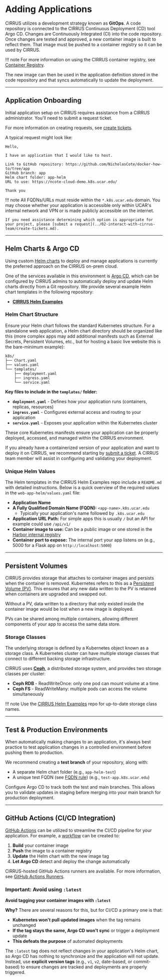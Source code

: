# Adding Applications

CIRRUS utilizes a development strategy known as **GitOps**. A code repository is connected to the CIRRUS Continuous Deployment (CD) tool Argo CD. Changes are Continuously Integrated (CI) into the code repository. Once changes are tested and approved, a new container image is built to reflect them. That image must be pushed to a container registry so it can be used by CIRRUS.

!!! note
    For more information on using the CIRRUS container registry, see [Container Registry](../04-container-registry/index.md).

The new image can then be used in the application definition stored in the code repository and that syncs automatically to update the deployment.

---

## Application Onboarding

Initial application setup on CIRRUS requires assistance from a CIRRUS administrator. You'll need to submit a request ticket.

For more information on creating requests, see [create tickets](../02-interact-with-cirrus-team/create-tickets.md).

A typical request might look like:

```
Hello,

I have an application that I would like to host.

Link to GitHub repository: https://github.com/NicholasCote/docker-how-to/tree/app
GitHub branch: app
Helm chart folder: app-helm
URL to use: https://ncote-cloud-demo.k8s.ucar.edu/ 

Thank you
```

!!! note
    All FQDNs/URLs must reside within the `*.k8s.ucar.edu` domain. You may choose whether your application is accessible only within UCAR's internal network and VPN or is made publicly accessible on the internet.
    
    If you need assistance determining which option is appropriate for your project, please [submit a request](../02-interact-with-cirrus-team/create-tickets.md).

---

## Helm Charts & Argo CD

Using custom [Helm charts](https://helm.sh/docs/topics/charts/) to deploy and manage applications is currently the preferred approach on the CIRRUS on-prem cloud.

One of the services available in this environment is [Argo CD](https://argo-cd.readthedocs.io/), which can be configured by CIRRUS admins to automatically deploy and update Helm charts directly from a Git repository. We provide several example Helm chart templates in the following repository:

* **[CIRRUS Helm Examples](https://github.com/NCAR/cirrus-helm-examples)**

### Helm Chart Structure

Ensure your Helm chart follows the standard Kubernetes structure. For a standalone web application, a Helm chart directory should be organized like this (more complex apps may add additional manifests such as External Secrets, Persistent Volumes, etc., but for hosting a basic live website this is the bare-minimum example):

```
k8s/
├── Chart.yaml
├── values.yaml
└── templates/
    ├── deployment.yaml
    ├── ingress.yaml
    └── service.yaml
```

**Key files to include in the `templates/` folder:**

- **`deployment.yaml`** - Defines how your application runs (containers, replicas, resources)
- **`ingress.yaml`** - Configures external access and routing to your application  
- **`service.yaml`** - Exposes your application within the Kubernetes cluster

These core Kubernetes manifests ensure your application can be properly deployed, accessed, and managed within the CIRRUS environment.

If you already have a containerized version of your application and want to deploy it on CIRRUS, we recommend starting by [submit a ticket](../02-interact-with-cirrus-team/create-tickets.md). A CIRRUS team member will assist in configuring and validating your deployment.

### Unique Helm Values

The Helm templates in the CIRRUS Helm Examples repo include a `README.md` with detailed instructions. Below is a quick overview of the required values in the `web-app-helm/values.yaml` file:

- **Application Name**
- **A Fully Qualified Domain Name (FQDN):** `<app-name>.k8s.ucar.edu`
  - Typically your application's name followed by `.k8s.ucar.edu`
- **Application URL Path:** For simple apps this is usually `/` but an API for example could use `/api/v1/`
- **Container image to use:** Can be a public image or one stored in the [Harbor internal registry](../04-container-registry/index.md)
- **Container port to expose:** The internal port your app listens on (e.g., 5000 for a Flask app on `http://localhost:5000`)

---

## Persistent Volumes

CIRRUS provides storage that attaches to container images and persists when the container is removed. Kubernetes refers to this as a [Persistent Volume (PV)](https://kubernetes.io/docs/concepts/storage/persistent-volumes/). This ensures that any new data written to the PV is retained when containers are upgraded and swapped out.

Without a PV, data written to a directory that only existed inside the container image would be lost when a new image is deployed.

PVs can be shared among multiple containers, allowing different components of your app to access the same data store.

### Storage Classes

The underlying storage is defined by a Kubernetes object known as a storage class. A Kubernetes cluster can have multiple storage classes that connect to different backing storage infrastructure.

CIRRUS uses **[Ceph](https://docs.ceph.com/en/reef/)**, a distributed storage system, and provides two storage classes per cluster:

- **Ceph RDB** - ReadWriteOnce: only one pod can mount volume at a time
- **Ceph FS** - ReadWriteMany: multiple pods can access the volume simultaneously

!!! note
    Use the [CIRRUS Helm Examples](https://github.com/NCAR/cirrus-helm-examples) repo for up-to-date storage class names.

---

## Test & Production Environments

When automatically making changes to an application, it's always best practice to test application changes in a controlled environment before pushing them to production.

We recommend creating a **test branch** of your repository, along with:

- A separate Helm chart folder (e.g., `app-helm-test`)
- A unique test FQDN (see [FQDN rule](#unique-helm-values)) (e.g., `test-app.k8s.ucar.edu`)

Configure Argo CD to track both the test and main branches. This allows you to validate updates in staging before merging into your main branch for production deployment.

---

## GitHub Actions (CI/CD Integration)

[GitHub Actions](https://docs.github.com/en/actions) can be utilized to streamline the CI/CD pipeline for your application. For example, a [workflow](https://docs.github.com/en/actions/using-workflows/about-workflows) can be created to:

1. **Build** your container image
2. **Push** the image to a container registry
3. **Update** the Helm chart with the new image tag
4. **Let Argo CD** detect and deploy the change automatically

CIRRUS-hosted GitHub Actions runners are available. For more information, see [GitHub Actions Runners](../05-github-actions/scale-sets.md).

### Important: Avoid using `:latest`

**Avoid tagging your container images with `:latest`**

**Why?** There are several reasons for this, but for CI/CD a primary one is that:

- **Kubernetes won't pull updated images** when the tag remains unchanged
- **If the tag stays the same, Argo CD won't sync** or trigger a deployment update
- **This defeats the purpose** of automated deployments

The `:latest` tag does not reflect changes in your application's Helm chart, so Argo CD has nothing to synchronize and the application will not update. Instead, use **explicit version tags** (e.g., `v1`, `v2`, date-based, or commit-based) to ensure changes are tracked and deployments are properly triggered.